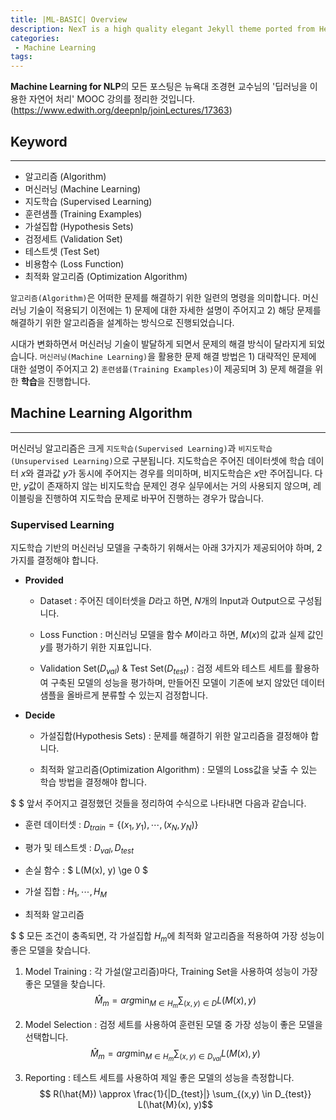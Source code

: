 ```yaml
---
title: |ML-BASIC| Overview
description: NexT is a high quality elegant Jekyll theme ported from Hexo Next. It is crafted from scratch, with love.
categories:
 - Machine Learning
tags:
---
```



**Machine Learning for NLP**의 모든 포스팅은 뉴욕대 조경현 교수님의 '딥러닝을 이용한 자연어 처리' MOOC 강의를 정리한 것입니다. (https://www.edwith.org/deepnlp/joinLectures/17363)

## Keyword
---
* 알고리즘 (Algorithm)
* 머신러닝 (Machine Learning)
* 지도학습 (Supervised Learning)
* 훈련샘플 (Training Examples)
* 가설집합 (Hypothesis Sets)
* 검정세트 (Validation Set)
* 테스트셋 (Test Set)
* 비용함수 (Loss Function)
* 최적화 알고리즘 (Optimization Algorithm)

`알고리즘(Algorithm)`은 어떠한 문제를 해결하기 위한 일련의 명령을 의미합니다. 머신러닝 기술이 적용되기 이전에는 1) 문제에 대한 자세한 설명이 주어지고 2) 해당 문제를 해결하기 위한 알고리즘을 설계하는 방식으로 진행되었습니다.

시대가 변화하면서 머신러닝 기술이 발달하게 되면서 문제의 해결 방식이 달라지게 되었습니다. `머신러닝(Machine Learning)`을 활용한 문제 해결 방법은 1) 대략적인 문제에 대한 설명이 주어지고 2) `훈련샘플(Training Examples)`이 제공되며 3) 문제 해결을 위한 **학습**을 진행합니다.

## Machine Learning Algorithm
---
머신러닝 알고리즘은 크게 `지도학습(Supervised Learning)`과 `비지도학습(Unsupervised Learning)`으로 구분됩니다. 지도학습은 주어진 데이터셋에 학습 데이터 $x$와 결과값 $y$가 동시에 주어지는 경우를 의미하며, 비지도학습은 $x$만 주어집니다. 다만, $y$값이 존재하지 않는 비지도학습 문제인 경우 실무에서는 거의 사용되지 않으며, 레이블링을 진행하여 지도학습 문제로 바꾸어 진행하는 경우가 많습니다.

### Supervised Learning
지도학습 기반의 머신러닝 모델을 구축하기 위해서는 아래 3가지가 제공되어야 하며, 2가지를 결정해야 합니다. 

* **Provided**
  * Dataset : 주어진 데이터셋을 $D$라고 하면, $N$개의 Input과 Output으로 구성됩니다.

  * Loss Function : 머신러닝 모델을 함수 $M$이라고 하면, $M(x)$의 값과 실제 값인 $y$를 평가하기 위한 지표입니다. 

  * Validation Set($D_{val}$) & Test Set($D_{test}$) : 검정 세트와 테스트 세트를 활용하여 구축된 모델의 성능을 평가하며, 만들어진 모델이 기존에 보지 않았던 데이터 샘플을 올바르게 분류할 수 있는지 검정합니다.

* **Decide** 
  * 가설집합(Hypothesis Sets) : 문제를 해결하기 위한 알고리즘을 결정해야 합니다.
  
  * 최적화 알고리즘(Optimization Algorithm) : 모델의 Loss값을 낮출 수 있는 학습 방법을 결정해야 합니다.
  
$ $
앞서 주어지고 결정했던 것들을 정리하여 수식으로 나타내면 다음과 같습니다.

* 훈련 데이터셋 : $D_{train} = \{(x_1, y_1), \cdots, (x_N, y_N)\}$

* 평가 및 테스트셋 : $D_{val}, D_{test}$

* 손실 함수 : $ L(M(x), y) \ge 0 $

* 가설 집합 : $H_1, \cdots, H_M$

* 최적화 알고리즘

$ $
모든 조건이 충족되면, 각 가설집합 $H_m$에 최적화 알고리즘을 적용하여 가장 성능이 좋은 모델을 찾습니다. 

1. Model Training : 각 가설(알고리즘)마다, Training Set을 사용하여 성능이 가장 좋은 모델을 찾습니다.
$$ \hat{M}_m = arg\min_{M \in H_m} \sum_{(x, y) \in D} L(M(x), y) $$

2. Model Selection : 검정 세트를 사용하여 훈련된 모델 중 가장 성능이 좋은 모델을 선택합니다.
$$ \hat{M}_m = arg\min_{M \in H_m} \sum_{(x, y) \in D_{val}} L(M(x), y) $$

3. Reporting : 테스트 세트를 사용하여 제일 좋은 모델의 성능을 측정합니다.
$$ R(\hat{M}) \approx \frac{1}{|D_{test}|} \sum_{(x,y) \in D_{test}} L(\hat{M}(x), y)$$
